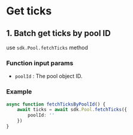 # Get ticks

## 1. Batch get ticks by pool ID

use `sdk.Pool.fetchTicks` method

### Function input params

* `poolId` : The pool object ID.

### Example

```typescript
async function fetchTicksByPoolId() {
    await ticks = await sdk.Pool.fetchTicks({
        poolId: ''
    })
}
```



